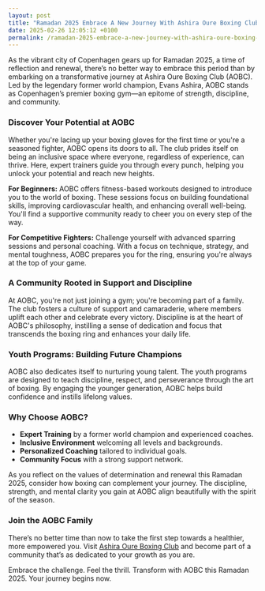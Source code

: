 ```yaml
---
layout: post
title: "Ramadan 2025 Embrace A New Journey With Ashira Oure Boxing Club"
date: 2025-02-26 12:05:12 +0100
permalink: /ramadan-2025-embrace-a-new-journey-with-ashira-oure-boxing-club/
---
```



As the vibrant city of Copenhagen gears up for Ramadan 2025, a time of reflection and renewal, there’s no better way to embrace this period than by embarking on a transformative journey at Ashira Oure Boxing Club (AOBC). Led by the legendary former world champion, Evans Ashira, AOBC stands as Copenhagen’s premier boxing gym—an epitome of strength, discipline, and community.

### Discover Your Potential at AOBC

Whether you're lacing up your boxing gloves for the first time or you're a seasoned fighter, AOBC opens its doors to all. The club prides itself on being an inclusive space where everyone, regardless of experience, can thrive. Here, expert trainers guide you through every punch, helping you unlock your potential and reach new heights.

**For Beginners:** AOBC offers fitness-based workouts designed to introduce you to the world of boxing. These sessions focus on building foundational skills, improving cardiovascular health, and enhancing overall well-being. You'll find a supportive community ready to cheer you on every step of the way.

**For Competitive Fighters:** Challenge yourself with advanced sparring sessions and personal coaching. With a focus on technique, strategy, and mental toughness, AOBC prepares you for the ring, ensuring you're always at the top of your game.

### A Community Rooted in Support and Discipline

At AOBC, you're not just joining a gym; you're becoming part of a family. The club fosters a culture of support and camaraderie, where members uplift each other and celebrate every victory. Discipline is at the heart of AOBC's philosophy, instilling a sense of dedication and focus that transcends the boxing ring and enhances your daily life.

### Youth Programs: Building Future Champions

AOBC also dedicates itself to nurturing young talent. The youth programs are designed to teach discipline, respect, and perseverance through the art of boxing. By engaging the younger generation, AOBC helps build confidence and instills lifelong values.

### Why Choose AOBC?

- **Expert Training** by a former world champion and experienced coaches.
- **Inclusive Environment** welcoming all levels and backgrounds.
- **Personalized Coaching** tailored to individual goals.
- **Community Focus** with a strong support network.

As you reflect on the values of determination and renewal this Ramadan 2025, consider how boxing can complement your journey. The discipline, strength, and mental clarity you gain at AOBC align beautifully with the spirit of the season.

### Join the AOBC Family

There’s no better time than now to take the first step towards a healthier, more empowered you. Visit [Ashira Oure Boxing Club](https://www.ashiraoure.com/) and become part of a community that’s as dedicated to your growth as you are.

Embrace the challenge. Feel the thrill. Transform with AOBC this Ramadan 2025. Your journey begins now.